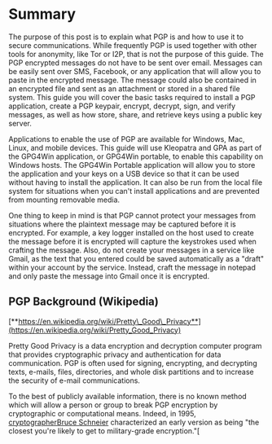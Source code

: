 # Summary

The purpose of this post is to explain what PGP is and how to use it to secure communications. While frequently PGP is used together with other tools for anonymity, like Tor or I2P, that is not the purpose of this guide. The PGP encrypted messages do not have to be sent over email. Messages can be easily sent over SMS, Facebook, or any application that will allow you to paste in the encrypted message. The message could also be contained in an encrypted file and sent as an attachment or stored in a shared file system. This guide you will cover the basic tasks required to install a PGP application, create a PGP keypair, encrypt, decrypt, sign, and verify messages, as well as how store, share, and retrieve keys using a public key server.

Applications to enable the use of PGP are available for Windows, Mac, Linux, and mobile devices. This guide will use Kleopatra and GPA as part of the GPG4Win application, or GPG4Win portable, to enable this capability on Windows hosts. The GPG4Win Portable application will allow you to store the application and your keys on a USB device so that it can be used without having to install the application. It can also be run from the local file system for situations when you can&#39;t install applications and are prevented from mounting removable media.

One thing to keep in mind is that PGP cannot protect your messages from situations where the plaintext message may be captured before it is encrypted. For example, a key logger installed on the host used to create the message before it is encrypted will capture the keystrokes used when crafting the message. Also, do not create your messages in a service like Gmail, as the text that you entered could be saved automatically as a &quot;draft&quot; within your account by the service. Instead, craft the message in notepad and only paste the message into Gmail once it is encrypted.

## PGP Background (Wikipedia)

[**https://en.wikipedia.org/wiki/Pretty\_Good\_Privacy**](https://en.wikipedia.org/wiki/Pretty_Good_Privacy)

Pretty Good Privacy is a data encryption and decryption computer program that provides cryptographic privacy and authentication for data communication. PGP is often used for signing, encrypting, and decrypting texts, e-mails, files, directories, and whole disk partitions and to increase the security of e-mail communications.

To the best of publicly available information, there is no known method which will allow a person or group to break PGP encryption by cryptographic or computational means. Indeed, in 1995, [cryptographer](https://en.wikipedia.org/wiki/Cryptographer)[Bruce Schneier](https://en.wikipedia.org/wiki/Bruce_Schneier) characterized an early version as being &quot;the closest you&#39;re likely to get to military-grade encryption.&quot;[[](https://en.wikipedia.org/wiki/Pretty_Good_Privacy#cite_note-2)
